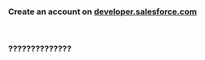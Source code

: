 ### Create an account on [developer.salesforce.com](https://www.developer.salesforce.com)


<br/>


### ??????????????



